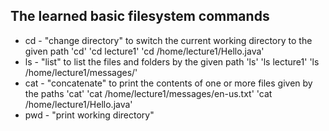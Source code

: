## The learned basic filesystem commands

* cd - "change directory" to switch the current working directory to the given path
      'cd'
      'cd lecture1'
      'cd /home/lecture1/Hello.java'
* ls - "list" to list the files and folders by the given path
      'ls'
      'ls lecture1'
      'ls /home/lecture1/messages/'
* cat - "concatenate" to print the contents of one or more files given by the paths
      'cat'
      'cat /home/lecture1/messages/en-us.txt'
      'cat /home/lecture1/Hello.java'
* pwd - "print working directory"

